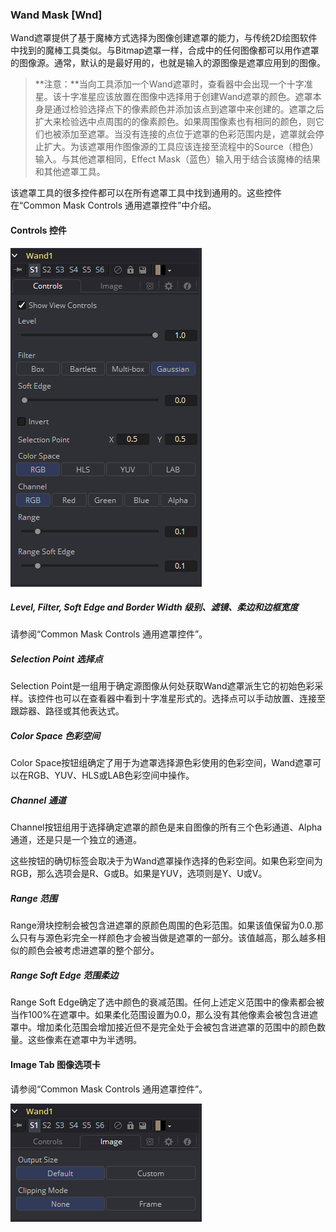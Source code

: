 ### Wand Mask [Wnd]

Wand遮罩提供了基于魔棒方式选择为图像创建遮罩的能力，与传统2D绘图软件中找到的魔棒工具类似。与Bitmap遮罩一样，合成中的任何图像都可以用作遮罩的图像源。通常，默认的是最好用的，也就是输入的源图像是遮罩应用到的图像。

> **注意：**当向工具添加一个Wand遮罩时，查看器中会出现一个十字准星。该十字准星应该放置在图像中选择用于创建Wand遮罩的颜色。遮罩本身是通过检验选择点下的像素颜色并添加该点到遮罩中来创建的。遮罩之后扩大来检验选中点周围的的像素颜色。如果周围像素也有相同的颜色，则它们也被添加至遮罩。当没有连接的点位于遮罩的色彩范围内是，遮罩就会停止扩大。为该遮罩用作图像源的工具应该连接至流程中的Source（橙色）输入。与其他遮罩相同，Effect Mask（蓝色）输入用于结合该魔棒的结果和其他遮罩工具。

该遮罩工具的很多控件都可以在所有遮罩工具中找到通用的。这些控件在“Common Mask Controls 通用遮罩控件”中介绍。

#### Controls 控件

![Wnd_Controls](images/Wnd_Controls.png)

##### Level, Filter, Soft Edge and Border Width 级别、滤镜、柔边和边框宽度

请参阅“Common Mask Controls 通用遮罩控件”。

##### Selection Point 选择点

Selection Point是一组用于确定源图像从何处获取Wand遮罩派生它的初始色彩采样。该控件也可以在查看器中看到十字准星形式的。选择点可以手动放置、连接至跟踪器、路径或其他表达式。

##### Color Space 色彩空间

Color Space按钮组确定了用于为遮罩选择源色彩使用的色彩空间，Wand遮罩可以在RGB、YUV、HLS或LAB色彩空间中操作。

##### Channel 通道

Channel按钮组用于选择确定遮罩的颜色是来自图像的所有三个色彩通道、Alpha通道，还是只是一个独立的通道。

这些按钮的确切标签会取决于为Wand遮罩操作选择的色彩空间。如果色彩空间为RGB，那么选项会是R、G或B。如果是YUV，选项则是Y、U或V。

##### Range 范围

Range滑块控制会被包含进遮罩的原颜色周围的色彩范围。如果该值保留为0.0.那么只有与源色彩完全一样颜色才会被当做是遮罩的一部分。该值越高，那么越多相似的颜色会被考虑进遮罩的整个部分。

##### Range Soft Edge 范围柔边

Range Soft Edge确定了选中颜色的衰减范围。任何上述定义范围中的像素都会被当作100%在遮罩中。如果柔化范围设置为0.0，那么没有其他像素会被包含进遮罩中。增加柔化范围会增加接近但不是完全处于会被包含进遮罩的范围中的颜色数量。这些像素在遮罩中为半透明。

#### Image Tab 图像选项卡

请参阅“Common Mask Controls 通用遮罩控件”。

![Wnd_ImageTab](images/Wnd_ImageTab.png)